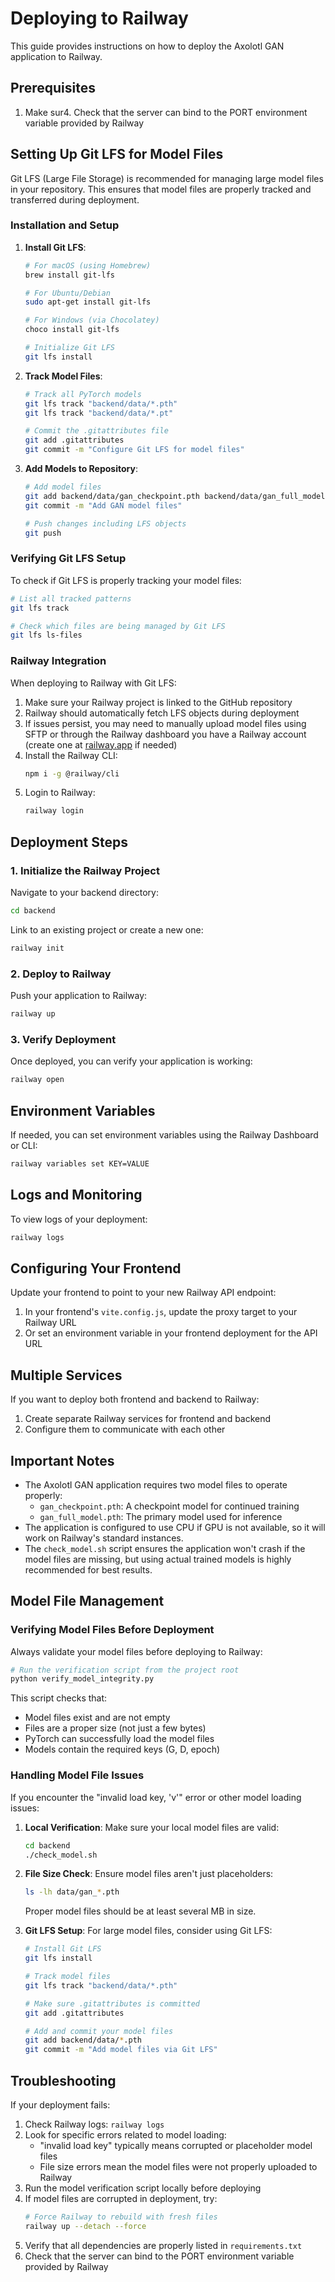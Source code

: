 # Deploying to Railway

This guide provides instructions on how to deploy the Axolotl GAN application to Railway.

## Prerequisites

1. Make sur4. Check that the server can bind to the PORT environment variable provided by Railway

## Setting Up Git LFS for Model Files

Git LFS (Large File Storage) is recommended for managing large model files in your repository. This ensures that model files are properly tracked and transferred during deployment.

### Installation and Setup

1. **Install Git LFS**:
   ```bash
   # For macOS (using Homebrew)
   brew install git-lfs
   
   # For Ubuntu/Debian
   sudo apt-get install git-lfs
   
   # For Windows (via Chocolatey)
   choco install git-lfs
   
   # Initialize Git LFS
   git lfs install
   ```

2. **Track Model Files**:
   ```bash
   # Track all PyTorch models
   git lfs track "backend/data/*.pth"
   git lfs track "backend/data/*.pt"
   
   # Commit the .gitattributes file
   git add .gitattributes
   git commit -m "Configure Git LFS for model files"
   ```

3. **Add Models to Repository**:
   ```bash
   # Add model files
   git add backend/data/gan_checkpoint.pth backend/data/gan_full_model.pth
   git commit -m "Add GAN model files"
   
   # Push changes including LFS objects
   git push
   ```

### Verifying Git LFS Setup

To check if Git LFS is properly tracking your model files:

```bash
# List all tracked patterns
git lfs track

# Check which files are being managed by Git LFS
git lfs ls-files
```

### Railway Integration

When deploying to Railway with Git LFS:

1. Make sure your Railway project is linked to the GitHub repository
2. Railway should automatically fetch LFS objects during deployment
3. If issues persist, you may need to manually upload model files using SFTP or through the Railway dashboard you have a Railway account (create one at [railway.app](https://railway.app) if needed)
2. Install the Railway CLI:
   ```bash
   npm i -g @railway/cli
   ```
3. Login to Railway:
   ```bash
   railway login
   ```

## Deployment Steps

### 1. Initialize the Railway Project

Navigate to your backend directory:

```bash
cd backend
```

Link to an existing project or create a new one:

```bash
railway init
```

### 2. Deploy to Railway

Push your application to Railway:

```bash
railway up
```

### 3. Verify Deployment

Once deployed, you can verify your application is working:

```bash
railway open
```

## Environment Variables

If needed, you can set environment variables using the Railway Dashboard or CLI:

```bash
railway variables set KEY=VALUE
```

## Logs and Monitoring

To view logs of your deployment:

```bash
railway logs
```

## Configuring Your Frontend

Update your frontend to point to your new Railway API endpoint:

1. In your frontend's `vite.config.js`, update the proxy target to your Railway URL
2. Or set an environment variable in your frontend deployment for the API URL

## Multiple Services

If you want to deploy both frontend and backend to Railway:

1. Create separate Railway services for frontend and backend
2. Configure them to communicate with each other

## Important Notes

- The Axolotl GAN application requires two model files to operate properly:
  - `gan_checkpoint.pth`: A checkpoint model for continued training
  - `gan_full_model.pth`: The primary model used for inference
- The application is configured to use CPU if GPU is not available, so it will work on Railway's standard instances.
- The `check_model.sh` script ensures the application won't crash if the model files are missing, but using actual trained models is highly recommended for best results.

## Model File Management

### Verifying Model Files Before Deployment

Always validate your model files before deploying to Railway:

```bash
# Run the verification script from the project root
python verify_model_integrity.py
```

This script checks that:
- Model files exist and are not empty
- Files are a proper size (not just a few bytes)
- PyTorch can successfully load the model files
- Models contain the required keys (G, D, epoch)

### Handling Model File Issues

If you encounter the "invalid load key, 'v'" error or other model loading issues:

1. **Local Verification**: Make sure your local model files are valid:
   ```bash
   cd backend
   ./check_model.sh
   ```

2. **File Size Check**: Ensure model files aren't just placeholders:
   ```bash
   ls -lh data/gan_*.pth
   ```
   Proper model files should be at least several MB in size.

3. **Git LFS Setup**: For large model files, consider using Git LFS:
   ```bash
   # Install Git LFS
   git lfs install
   
   # Track model files
   git lfs track "backend/data/*.pth"
   
   # Make sure .gitattributes is committed
   git add .gitattributes
   
   # Add and commit your model files
   git add backend/data/*.pth
   git commit -m "Add model files via Git LFS"
   ```

## Troubleshooting

If your deployment fails:

1. Check Railway logs: `railway logs`
2. Look for specific errors related to model loading:
   - "invalid load key" typically means corrupted or placeholder model files
   - File size errors mean the model files were not properly uploaded to Railway
3. Run the model verification script locally before deploying
4. If model files are corrupted in deployment, try:
   ```bash
   # Force Railway to rebuild with fresh files
   railway up --detach --force
   ```
5. Verify that all dependencies are properly listed in `requirements.txt`
6. Check that the server can bind to the PORT environment variable provided by Railway
